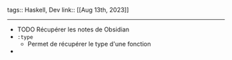 tags:: Haskell, Dev
link::
[[Aug 13th, 2023]]
***

- TODO Récupérer les notes de Obsidian
- `:type`
	- Permet de récupérer le type d'une fonction
-